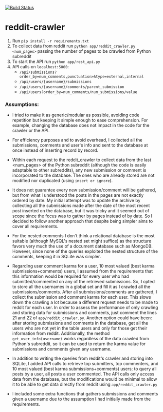 [![Build Status](https://travis-ci.org/larissaleite/reddit-crawler.png)](https://travis-ci.org/larissaleite/reddit-crawler)

# reddit-crawler

1. Run `pip install -r requirements.txt`
2. To collect data from reddit run `python app/reddit_crawler.py <num_pages>` passing the number of pages to be crawled from Python subreddit
3. To start the API run `python app/rest_api.py`
4. API calls on `localhost:5000`:
    * `/api/submissions?order_by=num_comments,punctuation>&type=external,internal`
    * `/api/users/{username}/submissions`
    * `/api/users/{username}/comments/parent_submission`
    * `/api/users?order_by=num_comments/num_submissions/value`

### Assumptions:

* I tried to make it as generic/modular as possible, avoiding code repetition but keeping it simple enough to ease comprehension. For example, changing the database does not impact in the code for the crawler or the API.

* For efficiency purposes and to avoid overhead, I collected all the submissions, comments and user's info and sent to the database at once instead of inserting record by record.

* Within each request to the reddit_crawler to collect data from the last <num_pages> of the Python subreddit (although the code is easily adaptable to other subreddits), any new submission or comment is incorporated to the database. The ones who are already stored are not modified nor duplicated (using `insert or ignore`).
* It does not guarantee every new submission/comment will be gathered, but from what I understood the posts in the pages are not exactly ordered by date. My initial attempt was to update the archive by collecting all the submissions made after the date of the most recent post inserted on the database, but it was tricky and it seemed out of scope since the focus was to gather by pages instead of by date. So I decided to follow another approach that despite being simpler aims to cover all requirements.

* For the nested comments I don't think a relational database is the most suitable (although MySQL's nested set might suffice) as the structure favors very much the use of a document database such as MongoDB. However, since none of the queries exploited the nested structure of the comments, keeping it in SQLite was simpler.  

* Regarding user comment karma for a user, 10 most valued (best karma submissions+comments) users, I assumed from the requirements that this information would be required for every user who had submitted/commented on any of the retrieved submissions. So, I opted to store all the usernames in a global set and fill it as I crawled all the submissions/comments. After all submissions/comments are gathered, I collect the submission and comment karma for each user. This slows down the crawling a lot because a different request needs to be made to reddit for each user. In order to assess the performance of only crawling and storing data for submissions and comments, just comment the lines 21 and 22 of `app/reddit_crawler.py`. Another option could have been: after storing submissions and comments in the database, get all the users who are not yet in the table users and only for those get their information from reddit.
Additionally, the method `get_user_info(username)` works regardless of the data crawled from Python's subreddit, so it can be used to return the karma value for submissions and comments given any username.

* In addition to writing the queries from reddit's crawler and storing into SQLite, I added API calls to retrieve top submitters, top commenters, and 10 most valued (best karma submissions+comments) users; to query all posts by a user, all posts a user commented. The API calls only access data from the database, but the modifications would be minimal to allow it to be able to get data directly from reddit using `app/reddit_crawler.py`

* I included some extra functions that gathers submissions and comments given a username due to the assumption I had initially made from the requirements.
